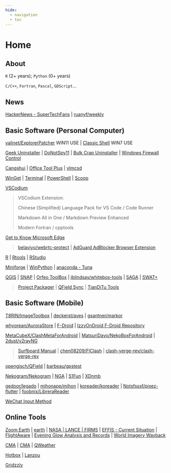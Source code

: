 ```yaml
---
hide:
  - navigation
  - toc
---
```

# Home

## About

`R` (2+ years); `Python` (0+ years)

`C/C++`, `Fortran`, `Pascal`, `GDScript`...

## News

[HackerNews - SuperTechFans](https://www.supertechfans.com/cn/) | [ruanyf/weekly](https://www.ruanyifeng.com/blog/)

## Basic Software (Personal Computer)

[valinet/ExplorerPatcher](https://github.com/valinet/ExplorerPatcher) WIN11 USE | [Classic Shell](https://www.classicshell.net/) WIN7 USE

[Geek Uninstaller](https://geekuninstaller.com/) | [DoNotSpy11](https://pxc-coding.com/donotspy11/) | [Bulk Crap Uninstaller](https://www.bcuninstaller.com/) | [Windows Firewall Control](https://www.binisoft.org/wfc.php)

[Cangshui](https://kms.cangshui.net/) | [Office Tool Plus](https://github.com/YerongAI/Office-Tool) | [vlmcsd](https://github.com/Wind4/vlmcsd)

[WinGet](https://github.com/microsoft/winget-cli) | [Terminal](https://github.com/microsoft/terminal) | [PowerShell](https://github.com/PowerShell/PowerShell) | [Scoop](https://github.com/ScoopInstaller/Scoop)

[VSCodium](https://github.com/VSCodium/vscodium)

> VSCodium Extension: 
> 
> Chinese (Simplified) Language Pack for VS Code / Code Runner
> 
> Markdown All in One / Markdown Preview Enhanced
>
> Modern Fortran / cpptools

[Get to Know Microsoft Edge](https://www.microsoft.com/en-gb/edge)

> [belaviyo/webrtc-protect](https://github.com/belaviyo/webrtc-protect/) | [AdGuard AdBlocker Browser Extension](https://adguard.com/en/adguard-browser-extension/overview.html)

[R](https://mirrors.tuna.tsinghua.edu.cn/CRAN/bin/windows/base/) | [Rtools](https://mirrors.tuna.tsinghua.edu.cn/CRAN/bin/windows/Rtools/) | [RStudio](https://posit.co/download/rstudio-desktop/)

[Miniforge](https://github.com/conda-forge/miniforge) | [WinPython](https://github.com/winpython/winpython) | [anaconda - Tuna](https://mirrors.tuna.tsinghua.edu.cn/help/anaconda/)

[QGIS](https://qgis.org/en/site/) | [SNAP](https://step.esa.int/main/toolboxes/snap/) | [Orfeo ToolBox](https://www.orfeo-toolbox.org/) | [jblindsay/whitebox-tools](https://github.com/jblindsay/whitebox-tools) | [SAGA](https://saga-gis.sourceforge.io/en/index.html) | [SWAT+](https://swatplus.gitbook.io/docs)

> [Project Packager](https://plugins.qgis.org/plugins/ProjectPackager/) | [QField Sync](https://plugins.qgis.org/plugins/qfieldsync/) | [TianDiTu Tools](https://plugins.qgis.org/plugins/tianditu-tools/)

## Basic Software (Mobile)

[T8RIN/ImageToolbox](https://github.com/T8RIN/ImageToolbox) | [deckerst/aves](https://github.com/deckerst/aves) | [gsantner/markor](https://github.com/gsantner/markor)

[whyorean/AuroraStore](https://github.com/whyorean/AuroraStore) | [F-Droid](https://f-droid.org/) | [IzzyOnDroid F-Droid Repository](https://apt.izzysoft.de/fdroid/)

[MetaCubeX/ClashMetaForAndroid](https://github.com/MetaCubeX/ClashMetaForAndroid) | [MatsuriDayo/NekoBoxForAndroid](https://github.com/MatsuriDayo/NekoBoxForAndroid) | [2dust/v2rayNG](https://github.com/2dust/v2rayNG)

> [Surfboard Manual](https://getsurfboard.com/) | [chen08209/FlClash](https://github.com/chen08209/FlClash) | [clash-verge-rev/clash-verge-rev](https://github.com/clash-verge-rev/clash-verge-rev)

[opengisch/QField](https://github.com/opengisch/QField) | [barbeau/gpstest](https://github.com/barbeau/gpstest)

[Nekogram/Nekogram](https://github.com/Nekogram/Nekogram) | [NGA](https://f-droid.org/zh_Hans/packages/gov.anzong.androidnga/) | [S1Fun](https://s1fun.koalcat.com/) | [XDnmb](https://app.nmbxd.com/)

[gedoor/legado](https://github.com/gedoor/legado) | [mihonapp/mihon](https://github.com/mihonapp/mihon) | [koreader/koreader](https://github.com/koreader/koreader) | [Notsfsssf/pixez-flutter](https://github.com/Notsfsssf/pixez-flutter) | [foobnix/LibreraReader](https://github.com/foobnix/LibreraReader)

[WeChat Input Method](https://z.weixin.qq.com/)

## Online Tools

[Zoom Earth](https://zoom.earth/maps/satellite/) | [earth](https://earth.nullschool.net/) | [NASA | LANCE | FIRMS](https://firms.modaps.eosdis.nasa.gov/map/) | [EFFIS - Current Situation](https://forest-fire.emergency.copernicus.eu/apps/effis_current_situation/) | [FlightAware](https://zh.flightaware.com/) | [Evening Glow Analysis and Records](https://www.sunsetbot.top/map/) | [World Imagery Wayback](https://livingatlas.arcgis.com/wayback/)

[CMA](https://sci.cma.cn/dataGis/static/gridgis/#/pcindex) | [CMA](https://data.cma.cn/dataGis/static/grid4/#/pcindex) | [QWeather](https://www.qweather.com/weather)

[Hotbox](https://www.hotbox.fun/) | [Lanzou](https://pc.woozooo.com/)

[Gridzzly](http://www.gridzzly.com/)
